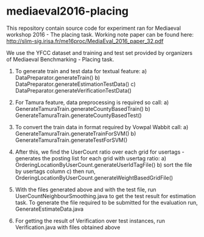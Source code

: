 # mediaeval2016-placing

This repository contain source code for experiment ran for Mediaeval workshop 2016 - The placing task. Working note paper can be found here: http://slim-sig.irisa.fr/me16proc/MediaEval_2016_paper_32.pdf

We use the YFCC dataset and training and test set provided by organizers of Mediaeval Benchmarking -  Placing task.

1. To generate train and test data for textual feature:
	a) DataPreparator.generateTrain()
	b) DataPreparator.generateEstimationTestData()
	c) DataPreparator.generateVerificationTestData()

2. For Tamura feature, data preprocessing is required so call:
	a) GenerateTamuraTrain.generateCountyBasedTrain()
	b) GenerateTamuraTrain.generateCountyBasedTest()

3. To convert the train data in format required by Vowpal Wabbit call:
	a) GenerateTamuraTrain.generateTrainForSVM()
	b) GenerateTamuraTrain.generateTestForSVM()

4. After this, we find the UserCount ratio over each grid for usertags - generates the posting list for each grid with usertag ratio:
	a) OrderingLocationByUserCount.generateUserIdTagFile()
	b) sort the file by usertags column 
	c) then run, OrderingLocationByUserCount.generateWeightBasedGridFile()

5. With the files generated above and with the test file, run UserCountNeighbourSmoothing.java to get the test result for estimation task. To generate the file required to be submitted for the evaluation run, GenerateEstimateData.java
6. For getting the result of Verification over test instances, run Verification.java with files obtained above
